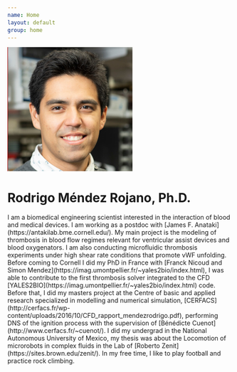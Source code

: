 ```yaml
---
name: Home
layout: default
group: home
---
```


<img src="/static/img/Rodrigo_Mendez_Rojano.jpg" class="img-responsive center-block" alt="Lab photo"/>

<h1 class="text-center">Rodrigo Méndez Rojano, Ph.D.</h1>

<p class="lead text-justify">
I am a biomedical engineering scientist interested in the interaction of blood and medical devices. I am working as a postdoc with [James F. Anataki](https://antakilab.bme.cornell.edu/). My main project is the modeling of thrombosis in blood flow regimes relevant for ventricular assist devices and blood oxygenators. I am also conducting microfluidic thrombosis experiments under high shear rate conditions that promote vWF unfolding. 
Before coming to Cornell I did my PhD in France with [Franck Nicoud and Simon Mendez](https://imag.umontpellier.fr/~yales2bio/index.html), I was able to contribute to the first thrombosis solver integrated to the CFD [YALES2BIO](https://imag.umontpellier.fr/~yales2bio/index.html) code. Before that, I did my masters project at the Centre of basic and applied research specialized in modelling and numerical simulation, [CERFACS](http://cerfacs.fr/wp-content/uploads/2016/10/CFD_rapport_mendezrodrigo.pdf), performing DNS of the ignition process with the supervision of [Bénédicte Cuenot](http://www.cerfacs.fr/~cuenot/). I did my undergrad in the National Autonomous University of Mexico, my thesis was about the Locomotion of microrobots in complex fluids in the Lab of [Roberto Zenit](https://sites.brown.edu/zenit/).
In my free time, I like to play football and practice rock climbing.
</p>

